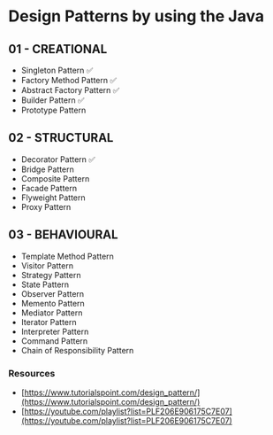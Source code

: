 # Design Patterns by using the Java

## 01 - CREATIONAL
- Singleton Pattern ✅
- Factory Method Pattern ✅
- Abstract Factory Pattern ✅
- Builder Pattern ✅
- Prototype Pattern 

## 02 - STRUCTURAL
- Decorator Pattern ✅
- Bridge Pattern
- Composite Pattern
- Facade Pattern
- Flyweight Pattern
- Proxy Pattern

## 03 - BEHAVIOURAL
- Template Method Pattern
- Visitor Pattern
- Strategy Pattern
- State Pattern
- Observer Pattern
- Memento Pattern
- Mediator Pattern
- Iterator Pattern
- Interpreter Pattern
- Command Pattern
- Chain of Responsibility Pattern


### Resources
- [https://www.tutorialspoint.com/design_pattern/](https://www.tutorialspoint.com/design_pattern/)
- [https://youtube.com/playlist?list=PLF206E906175C7E07](https://youtube.com/playlist?list=PLF206E906175C7E07)
